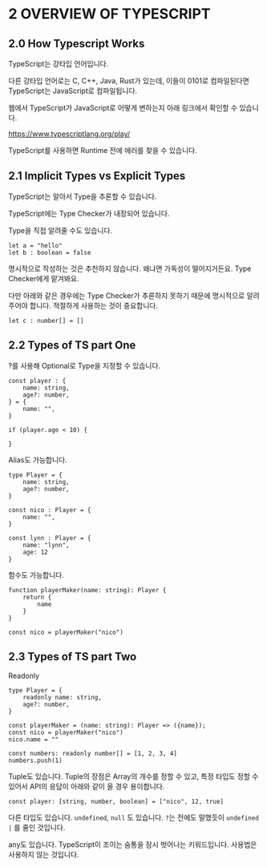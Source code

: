 # 2 OVERVIEW OF TYPESCRIPT

## 2.0 How Typescript Works

TypeScript는 강타입 언어입니다.

다른 강타입 언어로는 C, C++, Java, Rust가 있는데, 이들이 0101로 컴파일된다면 TypeScript는 JavaScript로 컴파일됩니다.

웹에서 TypeScript가 JavaScript로 어떻게 변하는지 아래 링크에서 확인할 수 있습니다.

https://www.typescriptlang.org/play/

TypeScript를 사용하면 Runtime 전에 에러를 찾을 수 있습니다.

## 2.1 Implicit Types vs Explicit Types

TypeScript는 알아서 Type을 추론할 수 있습니다.

TypeScript에는 Type Checker가 내장되어 있습니다.

Type을 직접 알려줄 수도 있습니다.

```tsx
let a = "hello"
let b : boolean = false
```

명시적으로 작성하는 것은 추천하지 않습니다. 왜냐면 가독성이 떨어지거든요. Type Checker에게 맡겨봐요.

다만 아래와 같은 경우에는 Type Checker가 추론하지 못하기 때문에 명시적으로 알려주어야 합니다. 적절하게 사용하는 것이 중요합니다.

```tsx
let c : number[] = []
```

## 2.2 Types of TS part One

?를 사용해 Optional로 Type을 지정할 수 있습니다.

```
const player : {
    name: string,
    age?: number,
} = {
    name: "",
}

if (player.age < 10) {

}
```

Alias도 가능합니다.

```tsx
type Player = {
    name: string,
    age?: number,
}

const nico : Player = {
    name: "",
}

const lynn : Player = {
    name: "lynn",
    age: 12
}
```

함수도 가능합니다.

```tsx
function playerMaker(name: string): Player {
    return {
        name
    }
}

const nico = playerMaker("nico")

```

## 2.3 Types of TS part Two

Readonly

```tsx
type Player = {
    readonly name: string,
    age?: number,
}

const playerMaker = (name: string): Player => ({name});
const nico = playerMaker("nico")
nico.name = ""
```

```tsx
const numbers: readonly number[] = [1, 2, 3, 4]
numbers.push(1)
```

Tuple도 있습니다. Tuple의 장점은 Array의 개수를 정할 수 있고, 특정 타입도 정할 수 있어서 API의 응답이 아래와 같이 올 경우 용이합니다.

```tsx
const player: [string, number, boolean] = ["nico", 12, true]
```

다른 타입도 있습니다. `undefined`, `null` 도 있습니다. `?`는 전에도 말했듯이 `undefined |` 를 줄인 것입니다.

any도 있습니다. TypeScript이 조이는 숨통을 잠시 벗어나는 키워드입니다. 사용법은 사용하지 않는 것입니다.